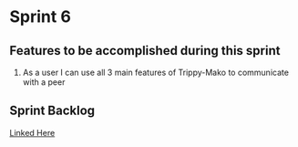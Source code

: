 # Sprint 6

## Features to be accomplished during this sprint

1. As a user I can use all 3 main features of Trippy-Mako to communicate with a peer

## Sprint Backlog

[Linked Here](https://docs.google.com/spreadsheets/d/1iDczfXFm2CANtSYXumhWK-F_ozv4bLBBos8dFoWCZYU/edit?gid=601765542#gid=601765542)